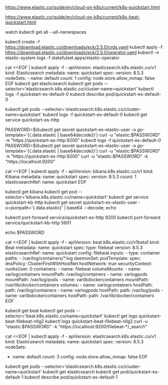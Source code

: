 https://www.elastic.co/guide/en/cloud-on-k8s/current/k8s-quickstart.html

https://www.elastic.co/guide/en/cloud-on-k8s/current/k8s-beat-quickstart.html

watch kubectl get all --all-namespaces

kubectl create -f https://download.elastic.co/downloads/eck/2.5.0/crds.yaml
kubectl apply -f https://download.elastic.co/downloads/eck/2.5.0/operator.yaml
kubectl -n elastic-system logs -f statefulset.apps/elastic-operator

cat <<EOF | kubectl apply -f -
  apiVersion: elasticsearch.k8s.elastic.co/v1
  kind: Elasticsearch
  metadata:
    name: quickstart
  spec:
    version: 8.5.3
    nodeSets:
    - name: default
      count: 1
      config:
        node.store.allow_mmap: false
  EOF
  kubectl get elasticsearch
  kubectl get pods --selector='elasticsearch.k8s.elastic.co/cluster-name=quickstart'
  kubectl logs -f quickstart-es-default-0
  kubectl describe pod/quickstart-es-default-0

kubectl get pods --selector='elasticsearch.k8s.elastic.co/cluster-name=quickstart' 
kubectl logs -f quickstart-es-default-0
kubectl get service quickstart-es-http

PASSWORD=$(kubectl get secret quickstart-es-elastic-user -o go-template='{{.data.elastic | base64decode}}')
curl -u "elastic:$PASSWORD" -k "https://quickstart-es-http:9200"
kubectl logs -f quickstart-es-default-0
PASSWORD=$(kubectl get secret quickstart-es-elastic-user -o go-template='{{.data.elastic | base64decode}}')
curl -u "elastic:$PASSWORD" -k "https://quickstart-es-http:9200"
curl -u "elastic:$PASSWORD" -k "https://localhost:9200"

cat <<EOF | kubectl apply -f -
apiVersion: kibana.k8s.elastic.co/v1
kind: Kibana
metadata:
   name: quickstart
spec:
  version: 8.5.3
  count: 1
  elasticsearchRef:
    name: quickstart
EOF

kubectl get kibana
kubectl get pod --selector='kibana.k8s.elastic.co/name=quickstart'
kubectl get service quickstart-kb-http
kubectl get secret quickstart-es-elastic-user -o=jsonpath='{.data.elastic}' | base64 --decode; echo

kubectl port-forward service/quickstart-es-http 9200
kubectl port-forward service/quickstart-kb-http 5601

echo $PASSWORD
  
cat <<EOF | kubectl apply -f -
apiVersion: beat.k8s.elastic.co/v1beta1
kind: Beat
metadata:
  name: quickstart
spec:
  type: filebeat
  version: 8.5.3
  elasticsearchRef:
    name: quickstart
  config:
    filebeat.inputs:
    - type: container
      paths:
      - /var/log/containers/*.log
  daemonSet:
    podTemplate:
      spec:
        dnsPolicy: ClusterFirstWithHostNet
        hostNetwork: true
        securityContext:
          runAsUser: 0
        containers:
        - name: filebeat
          volumeMounts:
          - name: varlogcontainers
            mountPath: /var/log/containers
          - name: varlogpods
            mountPath: /var/log/pods
          - name: varlibdockercontainers
            mountPath: /var/lib/docker/containers
        volumes:
        - name: varlogcontainers
          hostPath:
            path: /var/log/containers
        - name: varlogpods
          hostPath:
            path: /var/log/pods
        - name: varlibdockercontainers
          hostPath:
            path: /var/lib/docker/containers
EOF

kubectl get beat
kubectl get pods --selector='beat.k8s.elastic.co/name=quickstart'
kubectl get logs quickstart-beat-filebeat-nllg2
kubectl logs quickstart-beat-filebeat-nllg2
curl -u "elastic:$PASSWORD" -k "https://localhost:9200/filebeat-*/_search"

cat <<EOF | kubectl apply -f -
apiVersion: elasticsearch.k8s.elastic.co/v1
kind: Elasticsearch
metadata:
  name: quickstart
spec:
  version: 8.5.3
  nodeSets:
  - name: default
    count: 3
    config:
      node.store.allow_mmap: false
EOF

kubectl get pods --selector='elasticsearch.k8s.elastic.co/cluster-name=quickstart'
kubectl get elasticsearch
kubectl get pod/quickstart-es-default-1
kubectl describe pod/quickstart-es-default-1